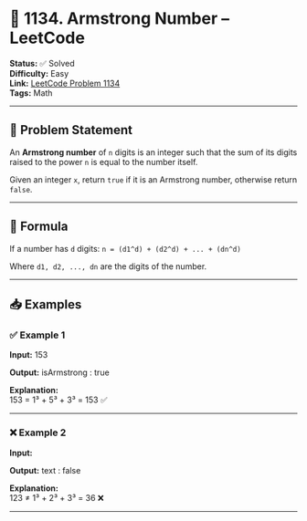 # 🚀 1134. Armstrong Number – LeetCode  
**Status:** ✅ Solved  
**Difficulty:** Easy  
**Link:** [LeetCode Problem 1134](https://leetcode.com/problems/armstrong-number/)  
**Tags:** Math

---

## 📝 Problem Statement

An **Armstrong number** of `n` digits is an integer such that the sum of its digits raised to the power `n` is equal to the number itself.

Given an integer `x`, return `true` if it is an Armstrong number, otherwise return `false`.

---

## 🧠 Formula

If a number has `d` digits:
`n = (d1^d) + (d2^d) + ... + (dn^d)`

Where `d1, d2, ..., dn` are the digits of the number.

---

## 📥 Examples

### ✅ Example 1

**Input:**
153

**Output:**
isArmstrong : true


**Explanation:**  
153 = 1³ + 5³ + 3³ = 153 ✅

---

### ❌ Example 2
**Input:**

**Output:**
text : false

**Explanation:**  
123 ≠ 1³ + 2³ + 3³ = 36 ❌

---